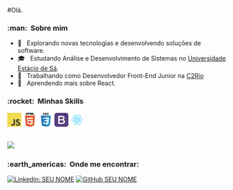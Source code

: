 #Olá.

<h3> :man: &nbsp;Sobre mim </h3>

- 🤔 &nbsp; Explorando novas tecnologias e desenvolvendo soluções de software.
- 🎓 &nbsp; Estudando Análise e Desenvolvimento de Sistemas no <a href="https://estacio.br/">Universidade Estácio de Sá</a>.
- 💼 &nbsp; Trabalhando como Desenvolvedor Front-End Junior na <a href="https://c2.tours/">C2Rio</a>
- 🌱 &nbsp; Aprendendo mais sobre React.

<h3> :rocket: &nbsp;Minhas Skills </h3>

<code><img height="32" src="https://raw.githubusercontent.com/github/explore/80688e429a7d4ef2fca1e82350fe8e3517d3494d/topics/javascript/javascript.png" alt="Javascript"/></code>
<code><img height="32" src="https://raw.githubusercontent.com/github/explore/80688e429a7d4ef2fca1e82350fe8e3517d3494d/topics/html/html.png" alt="HTML5"/></code>
<code><img height="32" src="https://raw.githubusercontent.com/github/explore/80688e429a7d4ef2fca1e82350fe8e3517d3494d/topics/css/css.png" alt="CSS"/></code>
<code><img height="32" src="https://raw.githubusercontent.com/github/explore/80688e429a7d4ef2fca1e82350fe8e3517d3494d/topics/bootstrap/bootstrap.png" alt="Bootstrap"/></code>
<code><img height="32" src="https://raw.githubusercontent.com/github/explore/80688e429a7d4ef2fca1e82350fe8e3517d3494d/topics/react/react.png" alt="React"/></code>
</code>

<br/>

<a href="https://github.com/MatCorreia">
  <img height="180em" src="https://github-readme-stats.vercel.app/api?username=MatCorreia&show_icons=true&theme=github_dark" />
</a>

<br/>

<h3> :earth_americas: &nbsp;Onde me encontrar: </h3> 

[![Linkedin: SEU NOME](https://img.shields.io/badge/-MatCorreia-blue?style=flat-square&logo=Linkedin&logoColor=white&link=https://www.linkedin.com/in/mathcorreia/)](https://www.linkedin.com/in/mathcorreia/)
[![GitHub SEU NOME]( https://img.shields.io/github/followers/MatCorreia?label=follow&style=social)](https://github.com/MatCorreia/)

